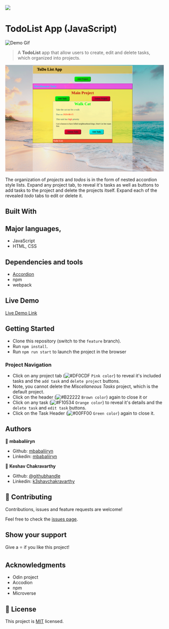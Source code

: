 ![](https://img.shields.io/badge/Microverse-blueviolet)

# TodoList App (JavaScript)

![Demo Gif](docs/DEMO.gif)

> A __TodoList__ app that allow users to create, edit and delete tasks, which organized into projects.

![Screenshot](docs/Screenshot.png)

The organization of _projects_ and _todos_ is in the form of nested accordion style lists. Expand any project tab, to reveal it's tasks as well as buttons to add tasks to the project and delete the projects itself. Expand each of the revealed _todo_ tabs to edit or delete it.

## Built With

## Major languages,
- JavaScript
- HTML, CSS

## Dependencies and tools
- [Accordion](https://www.npmjs.com/package/accordion)
- npm
- webpack

## Live Demo

[Live Demo Link](https://optimistic-volhard-bc7791.netlify.app/)


## Getting Started
- Clone this repository (switch to the `feature` branch).
- Run `npm install`.
- Run `npm run start` to launch the project in the browser

### Project Navigation

- Click on any project tab (![#DF0CDF](https://via.placeholder.com/15/df0cdf/000000?text=+) `Pink color`) to reveal it's included tasks and the `add task` and `delete project` buttons.
- Note, you cannot delete the _Miscellaneous Tasks_ project, which is the default project.
- Click on the header (![#B22222](https://via.placeholder.com/15/b22222/000000?text=+) `Brown color`) again to close it or
- Click on any task (![#F10534](https://via.placeholder.com/15/f10534/000000?text=+) `Orange color`) to reveal it's details and the `delete task` and `edit task` buttons.
- Click on the Task Header (![#00FF00](https://via.placeholder.com/15/00ff00/000000?text=+) `Green color`) again to close it.

## Authors

👤 **mbabaliiryn**

- Github: [mbabaliiryn](https://github.com/mbabaliiryn)
- Linkedin: [mbabaliiryn](https://www.linkedin.com/in/mbabali-iryn/)

👤 **Keshav Chakravarthy**

- Github: [@githubhandle](https://github.com/keshav-c)
- Linkedin: [k3shavchakravarthy ](https://www.linkedin.com/in/k3shavchakravarthy/)

## 🤝 Contributing

Contributions, issues and feature requests are welcome!

Feel free to check the [issues page](https://github.com/mbabaliiryn/TodoList/issues).

## Show your support

Give a ⭐️ if you like this project!

## Acknowledgments

- Odin project
- Accodion
- npm
- Microverse


## 📝 License

This project is [MIT](lic.url) licensed.
